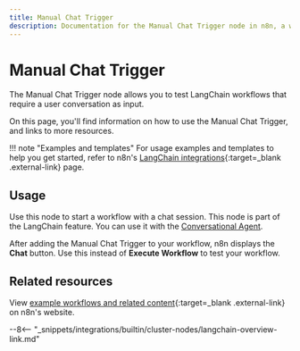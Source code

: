 ```yaml
---
title: Manual Chat Trigger
description: Documentation for the Manual Chat Trigger node in n8n, a workflow automation platform. Includes details of operations and configuration, and links to examples and credentials information.
---
```


# Manual Chat Trigger

The Manual Chat Trigger node allows you to test LangChain workflows that require a user conversation as input.

On this page, you'll find information on how to use the Manual Chat Trigger, and links to more resources.


!!! note "Examples and templates"
	For usage examples and templates to help you get started, refer to n8n's [LangChain integrations](https://n8n.io/integrations/manual-chat-trigger/){:target=_blank .external-link} page.

## Usage

Use this node to start a workflow with a chat session. This node is part of the LangChain feature. You can use it with the [Conversational Agent](/integrations/builtin/cluster-nodes/root-nodes/n8n-nodes-langchain.agent/).

After adding the Manual Chat Trigger to your workflow, n8n displays the **Chat** button. Use this instead of **Execute Workflow** to test your workflow.

## Related resources


View [example workflows and related content](https://n8n.io/integrations/manual-chat-trigger/){:target=_blank .external-link} on n8n's website.

--8<-- "_snippets/integrations/builtin/cluster-nodes/langchain-overview-link.md"


